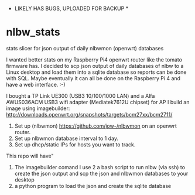 * LIKELY HAS BUGS, UPLOADED FOR BACKUP *

# nlbw_stats
stats slicer for json output of daily nlbwmon (openwrt) databases

I wanted better stats on my Raspberry Pi4 openwrt router like the tomato firmware has.
I decided to scp json output of daily databases of nlbw to a Linux desktop and load them into a sqlite database so reports can be done with SQL.
Maybe eventually it can all be done on the Raspberry Pi 4 and have a web interface. :-)

I bought a TP Link UE300 (USB3 10/100/1000 LAN) and a Alfa AWUS036ACM USB3 wifi adapter (Mediatek7612U  chipset) for AP
I build an image using imagebuilder:
http://downloads.openwrt.org/snapshots/targets/bcm27xx/bcm2711/


1. Set up (nlbwmon) https://github.com/jow-/nlbwmon on an openwrt router.
2. Set up nlbwmon database interval to 1 day.
3. Set up dhcp/static IPs for hosts you want to track.

This repo will have"
1. The imagebuilder comand I use
2 a bash script to run nlbw (via ssh) to create the json output and scp the json and nlbwmon databases to your desktop
2. a python program to load the json and create the sqlite database
